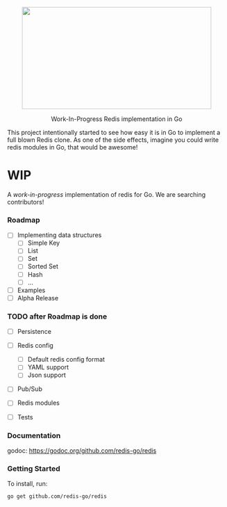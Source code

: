 <p align="center">
<img
    src="https://redislabs.com/wp-content/uploads/2018/03/golang-redis.jpg"
    width="436" height="235" border="0">
<br>
</p>

<p align="center">Work-In-Progress Redis implementation in Go</p>

This project intentionally started to see how easy it is in Go to implement a full blown Redis clone.
As one of the side effects, imagine you could write redis modules in Go, that would be awesome!

# WIP
A *work-in-progress* implementation of redis for Go.
We are searching contributors!

### Roadmap
- [ ] Implementing data structures
  - [ ] Simple Key
  - [ ] List
  - [ ] Set
  - [ ] Sorted Set
  - [ ] Hash
  - [ ] ...
- [ ] Examples
- [ ] Alpha Release

### TODO after Roadmap is done
- [ ] Persistence
- [ ] Redis config
  - [ ] Default redis config format
  - [ ] YAML support
  - [ ] Json support
- [ ] Pub/Sub
- [ ] Redis modules
- [ ] Tests


### Documentation

godoc: https://godoc.org/github.com/redis-go/redis

### Getting Started

To install, run:
```bash
go get github.com/redis-go/redis
```